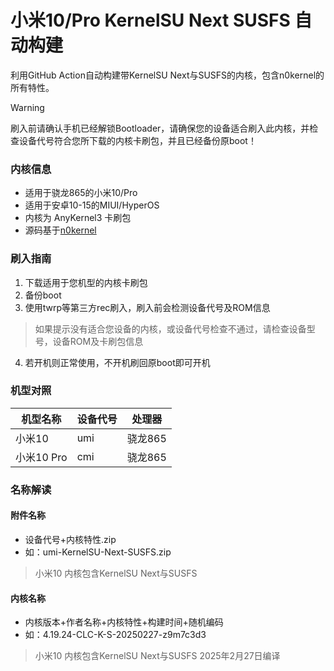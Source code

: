 # 小米10/Pro KernelSU Next SUSFS 自动构建
利用GitHub Action自动构建带KernelSU Next与SUSFS的内核，包含n0kernel的所有特性。


> [!WARNING]
>刷入前请确认手机已经解锁Bootloader，请确保您的设备适合刷入此内核，并检查设备代号符合您所下载的内核卡刷包，并且已经备份原boot！

### 内核信息
- 适用于骁龙865的小米10/Pro
- 适用于安卓10-15的MIUI/HyperOS
- 内核为 AnyKernel3 卡刷包
- 源码基于[n0kernel](https://github.com/jhchong94/kernel_xiaomi_sm8250_n0kernel)

### 刷入指南
1. 下载适用于您机型的内核卡刷包
2. 备份boot
3. 使用twrp等第三方rec刷入，刷入前会检测设备代号及ROM信息
> 如果提示没有适合您设备的内核，或设备代号检查不通过，请检查设备型号，设备ROM及卡刷包信息
4. 若开机则正常使用，不开机刷回原boot即可开机

### 机型对照
| 机型名称  | 设备代号 | 处理器 |
| ------------- | ------------- | ------------- |
| 小米10  | umi  | 骁龙865 |
| 小米10 Pro  | cmi  | 骁龙865 |

### 名称解读
#### 附件名称
- 设备代号+内核特性.zip
- 如：umi-KernelSU-Next-SUSFS.zip
> 小米10 内核包含KernelSU Next与SUSFS
#### 内核名称
- 内核版本+作者名称+内核特性+构建时间+随机编码
- 如：4.19.24-CLC-K-S-20250227-z9m7c3d3
> 小米10 内核包含KernelSU Next与SUSFS 2025年2月27日编译
> 
